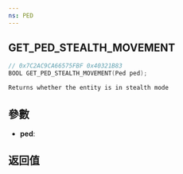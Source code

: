 ```yaml
---
ns: PED
---
```

## GET_PED_STEALTH_MOVEMENT

```c
// 0x7C2AC9CA66575FBF 0x40321B83
BOOL GET_PED_STEALTH_MOVEMENT(Ped ped);
```

```
Returns whether the entity is in stealth mode  
```

## 參數
* **ped**: 

## 返回值
